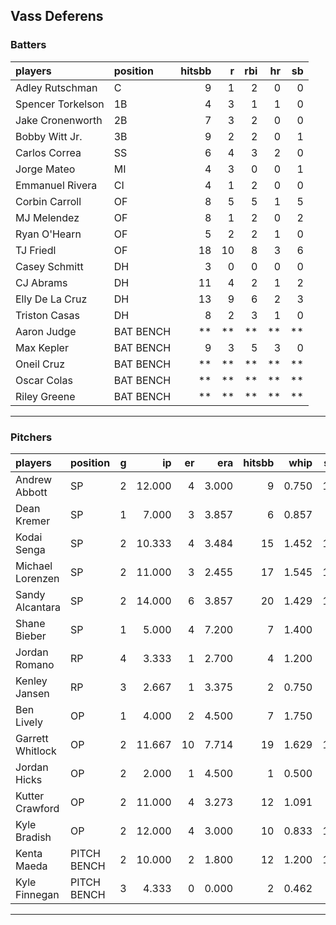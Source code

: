 ## Vass Deferens

### Batters

 
|players           |position  | hitsbb|  r| rbi| hr| sb| 
|:-----------------|:---------|------:|--:|---:|--:|--:| 
|Adley Rutschman   |C         |      9|  1|   2|  0|  0| 
|Spencer Torkelson |1B        |      4|  3|   1|  1|  0| 
|Jake Cronenworth  |2B        |      7|  3|   2|  0|  0| 
|Bobby Witt Jr.    |3B        |      9|  2|   2|  0|  1| 
|Carlos Correa     |SS        |      6|  4|   3|  2|  0| 
|Jorge Mateo       |MI        |      4|  3|   0|  0|  1| 
|Emmanuel Rivera   |CI        |      4|  1|   2|  0|  0| 
|Corbin Carroll    |OF        |      8|  5|   5|  1|  5| 
|MJ Melendez       |OF        |      8|  1|   2|  0|  2| 
|Ryan O'Hearn      |OF        |      5|  2|   2|  1|  0| 
|TJ Friedl         |OF        |     18| 10|   8|  3|  6| 
|Casey Schmitt     |DH        |      3|  0|   0|  0|  0| 
|CJ Abrams         |DH        |     11|  4|   2|  1|  2| 
|Elly De La Cruz   |DH        |     13|  9|   6|  2|  3| 
|Triston Casas     |DH        |      8|  2|   3|  1|  0| 
|Aaron Judge       |BAT BENCH |     **| **|  **| **| **| 
|Max Kepler        |BAT BENCH |      9|  3|   5|  3|  0| 
|Oneil Cruz        |BAT BENCH |     **| **|  **| **| **| 
|Oscar Colas       |BAT BENCH |     **| **|  **| **| **| 
|Riley Greene      |BAT BENCH |     **| **|  **| **| **| 


* * *

### Pitchers

 
|players          |position    |  g|     ip| er|   era| hitsbb|  whip| so|  w| sv| 
|:----------------|:-----------|--:|------:|--:|-----:|------:|-----:|--:|--:|--:| 
|Andrew Abbott    |SP          |  2| 12.000|  4| 3.000|      9| 0.750| 18|  1|  0| 
|Dean Kremer      |SP          |  1|  7.000|  3| 3.857|      6| 0.857|  5|  0|  0| 
|Kodai Senga      |SP          |  2| 10.333|  4| 3.484|     15| 1.452| 14|  0|  0| 
|Michael Lorenzen |SP          |  2| 11.000|  3| 2.455|     17| 1.545| 11|  0|  0| 
|Sandy Alcantara  |SP          |  2| 14.000|  6| 3.857|     20| 1.429| 11|  1|  0| 
|Shane Bieber     |SP          |  1|  5.000|  4| 7.200|      7| 1.400|  8|  0|  0| 
|Jordan Romano    |RP          |  4|  3.333|  1| 2.700|      4| 1.200|  3|  0|  3| 
|Kenley Jansen    |RP          |  3|  2.667|  1| 3.375|      2| 0.750|  3|  0|  1| 
|Ben Lively       |OP          |  1|  4.000|  2| 4.500|      7| 1.750|  4|  0|  0| 
|Garrett Whitlock |OP          |  2| 11.667| 10| 7.714|     19| 1.629| 13|  0|  0| 
|Jordan Hicks     |OP          |  2|  2.000|  1| 4.500|      1| 0.500|  3|  0|  2| 
|Kutter Crawford  |OP          |  2| 11.000|  4| 3.273|     12| 1.091|  9|  1|  0| 
|Kyle Bradish     |OP          |  2| 12.000|  4| 3.000|     10| 0.833| 15|  2|  0| 
|Kenta Maeda      |PITCH BENCH |  2| 10.000|  2| 1.800|     12| 1.200| 12|  1|  0| 
|Kyle Finnegan    |PITCH BENCH |  3|  4.333|  0| 0.000|      2| 0.462|  3|  0|  0| 


* * *


